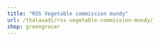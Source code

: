 ```yaml
---
title: "RSS Vegetable commission mundy"
url: /thalavadi/rss-vegetable-commission-mundy/
shop: greengrocer
---
```

